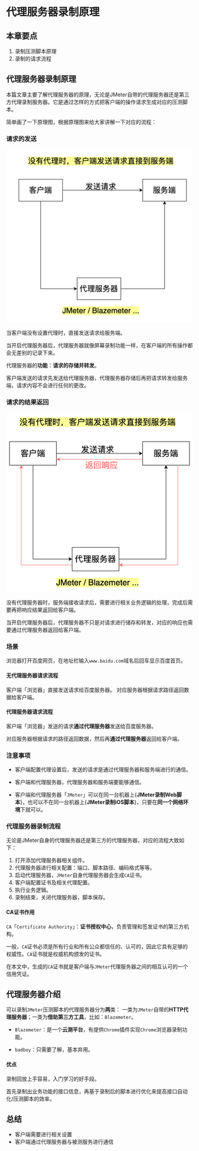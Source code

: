 # 代理服务器录制原理

## 本章要点
1. 录制压测脚本原理
1. 录制的请求流程

## 代理服务器录制原理

本篇文章主要了解代理服务器的原理，无论是JMeter自带的代理服务器还是第三方代理录制服务器。它是通过怎样的方式把客户端的操作请求生成对应的压测脚本。

简单画了一下原理图，根据原理图来给大家讲解一下对应的流程：

### 请求的发送

![](assets/20230202164929.png)

当客户端没有设置代理时，直接发送请求给服务端。

当开启代理服务器后，代理服务器就像屏幕录制功能一样，在客户端的所有操作都会无差别的记录下来。

代理服务器的**功能**：**请求的存储并转发**。

客户端发送的请求先发送给代理服务器，代理服务器存储后再把请求转发给服务端，请求内容不会进行任何的更改。


### 请求的结果返回

![](assets/20230203112219.png)

没有代理服务器时，服务端接收请求后，需要进行相关业务逻辑的处理，完成后需要再把响应结果返回给客户端。

当开启代理服务器后，代理服务器不只是对请求进行储存和转发，对应的响应也需要通过代理服务器返回给客户端。

### 场景

浏览器打开百度网页，在地址栏输入`www.baidu.com`域名后回车显示百度首页。

#### 无代理服务器请求流程

客户端「浏览器」直接发送请求给百度服务器。
对应服务器根据请求路径返回数据给客户端。

#### 代理服务器请求流程

客户端「浏览器」发送的请求**通过代理服务器**发送给百度服务器。

对应服务器根据请求的路径返回数据，然后再**通过代理服务器**返回给客户端。

### 注意事项

- 客户端配置代理设置后，发送的请求是通过代理服务器和服务端进行的通信。

- 客户端和代理服务器，代理服务器和服务端要能够通信。

- 客户端和代理服务器「`JMeter`」可以在同一台机器上{**JMeter录制Web脚本**}，也可以不在同一台机器上{**JMeter录制iOS脚本**}，只要在**同一个网络环境**下就可以。


### 代理服务器录制流程

无论是JMeter自身的代理服务器还是第三方的代理服务器，对应的流程大致如下：

1. 打开添加代理服务器相关组件。
2. 代理服务器进行相关配置：端口、脚本路径、编码格式等等。
3. 启动代理服务器，`JMeter`自身代理服务器会生成`CA`证书。
4. 客户端配置证书及相关代理配置。
5. 执行业务逻辑。
6. 录制结束，关闭代理服务器，脚本保存。

#### CA证书作用
`CA`「`Certificate Authority`」：**证书授权中心**，负责管理和签发证书的第三方机构。

一般，`CA`证书必须是所有行业和所有公众都信任的、认可的，因此它具有足够的权威性。`CA`证书就是权威机构颁发的证书。

在本文中，生成的`CA`证书就是客户端与`JMeter`代理服务器之间的相互认可的一个信用凭证。

## 代理服务器介绍

可以录制`JMeter`压测脚本的代理服务器分为**两**类： 一类为`JMeter`自带的**HTTP代理服务器**；一类为**借助第三方工具**，比如：`Blazemeter`。

- `Blazemeter`：是一个**云测平台**，有提供`Chrome`插件实现`Chrome`浏览器录制功能。

- `badboy`：只需要了解，基本弃用。

#### 优点

录制回放上手容易，入门学习的好手段。

首先录制出业务功能的接口信息，再基于录制后的脚本进行优化来提高接口自动化/压测脚本的效率。


## 总结

- 客户端需要进行相关设置
- 客户端通过代理服务器与被测服务进行通信

